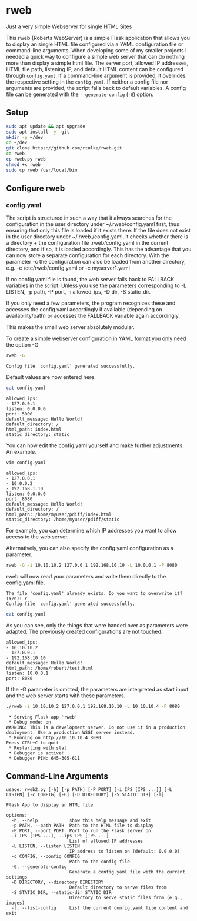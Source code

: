 # rweb
Just a very simple Webserver for single HTML Sites

This rweb (Roberts WebServer) is a simple Flask application that allows you to display an single HTML file configured via a YAML configuration file or command-line arguments. When developing some of my smaller projects I needed a quick way to configure a simple web server that can do nothing more than display a simple html file.
The server port, allowed IP addresses, HTML file path, listening IP, and default HTML content can be configured through `config.yaml`. If a command-line argument is provided, it overrides the respective setting in the `config.yaml`. If neither a config file nor arguments are provided, the script falls back to default variables. A config file can be generated with the `--generate-config` (`-G`) option.


## Setup

```bash
sudo apt update && apt upgrade
sudo apt install -y  git
mkdir -p ~/dev
cd ~/dev
git clone https://github.com/rtulke/rweb.git
cd rweb
cp rweb.py rweb
chmod +x rweb
sudo cp rweb /usr/local/bin
```

## Configure rweb

### config.yaml

The script is structured in such a way that it always searches for the configuration in the user directory under ~/.rweb/config.yaml first, thus ensuring that only this file is loaded if it exists there. If the file does not exist in the user directory under ~/.rweb./config.yaml, it checks whether there is a directory + the configuration file .rweb/config.yaml in the current directory, and if so, it is loaded accordingly. This has the advantage that you can now store a separate configuration for each directory. With the parameter -c the configuration can also be loaded from another directory, e.g. -c /etc/rweb/config.yaml or -c myserver1.yaml 

If no config.yaml file is found, the web server falls back to FALLBACK variables in the script. Unless you use the parameters corresponding to -L LISTEN, -p path, -P port, -i allowed_ips, -D dir, -S static_dir.

If you only need a few parameters, the program recognizes these and accesses the config.yaml accordingly if available (depending on availability/path) or accesses the FALLBACK variable again accordingly.

This makes the small web server absolutely modular.

To create a simple webserver configuration in YAML format you only need the option -G

```bash
rweb -G
```

```
Config file 'config.yaml' generated successfully.
```

Default values are now entered here.

```bash
cat config.yaml
```

```
allowed_ips:
- 127.0.0.1
listen: 0.0.0.0
port: 5000
default_message: Hello World!
default_directory: /
html_path: index.html
static_directory: static
```

You can now edit the config.yaml yourself and make further adjustments. An example.

```bash
vim config.yaml
```

```
allowed_ips:
- 127.0.0.1
- 10.0.0.2
- 192.168.1.10
listen: 0.0.0.0
port: 8080
default_message: Hello World!
default_directory: /
html_path: /home/myuser/pdiff/index.html
static_directory: /home/myuser/pdiff/static
```

For example, you can determine which IP addresses you want to allow access to the web server.

Alternatively, you can also specify the config.yaml configuration as a parameter.

```bash
rweb -G -i 10.10.10.2 127.0.0.1 192.168.10.10 -L 10.0.0.1 -P 8080
```

rweb will now read your parameters and write them directly to the config.yaml file.

```
The file 'config.yaml' already exists. Do you want to overwrite it? (Y/n): Y
Config file 'config.yaml' generated successfully.
```

```bash
cat config.yaml

```

As you can see, only the things that were handed over as parameters were adapted. The previously created configurations are not touched.

```
allowed_ips:
- 10.10.10.2
- 127.0.0.1
- 192.168.10.10
default_message: Hello World!
html_path: /home/robert/test.html
listen: 10.0.0.1
port: 8080
```

If the -G parameter is omitted, the parameters are interpreted as start input and the web server starts with these parameters.

```bash
./rweb -i 10.10.10.2 127.0.0.1 192.168.10.10 -L 10.10.10.4 -P 8080
```

```
 * Serving Flask app 'rweb'
 * Debug mode: on
WARNING: This is a development server. Do not use it in a production deployment. Use a production WSGI server instead.
 * Running on http://10.10.10.4:8080
Press CTRL+C to quit
 * Restarting with stat
 * Debugger is active!
 * Debugger PIN: 645-305-611
```



## Command-Line Arguments

~~~
usage: rweb2.py [-h] [-p PATH] [-P PORT] [-i IPS [IPS ...]] [-L LISTEN] [-c CONFIG] [-G] [-D DIRECTORY] [-S STATIC_DIR] [-l]

Flask App to display an HTML file

options:
  -h, --help            show this help message and exit
  -p PATH, --path PATH  Path to the HTML file to display
  -P PORT, --port PORT  Port to run the Flask server on
  -i IPS [IPS ...], --ips IPS [IPS ...]
                        List of allowed IP addresses
  -L LISTEN, --listen LISTEN
                        IP address to listen on (default: 0.0.0.0)
  -c CONFIG, --config CONFIG
                        Path to the config file
  -G, --generate-config
                        Generate a config.yaml file with the current settings
  -D DIRECTORY, --directory DIRECTORY
                        Default directory to serve files from
  -S STATIC_DIR, --static-dir STATIC_DIR
                        Directory to serve static files from (e.g., images)
  -l, --list-config     List the current config.yaml file content and exit
~~~
